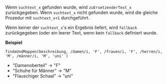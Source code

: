 Wenn `suchtext_x` gefunden wurde, wird `zuErsetzenderText_x` zurückgegeben. Wenn `suchtext_x` nicht gefunden wurde, wird die gleiche Prozedur
mit `suchtext_x+1` durchgeführt.

Wenn keiner der `suchtext_x`'s ein Ergebnis liefert, wird `fallback` zurückgegeben (oder ein leerer Text,
wenn kein `fallback` definiert wurde.

**Beispiel**

`findeUndMappen(beschreibung,
	/damen/i, 'F',
	/frauen/i, 'F',
	/herren/i, 'M',
	/männer/i, 'M',
	'uni'
)`

- "Damenoberteil" &#8594; "F"
- "Schuhe für Männer" &#8594; "M"
- "Flauschiger Schaal" &#8594; "uni"
